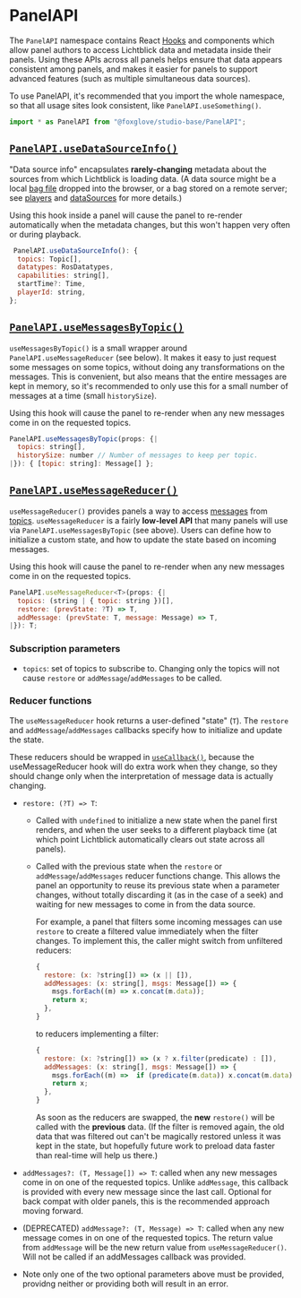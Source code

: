 # PanelAPI

The `PanelAPI` namespace contains React [Hooks](https://reactjs.org/docs/hooks-intro.html) and components which allow panel authors to access Lichtblick data and metadata inside their panels. Using these APIs across all panels helps ensure that data appears consistent among panels, and makes it easier for panels to support advanced features (such as multiple simultaneous data sources).

To use PanelAPI, it's recommended that you import the whole namespace, so that all usage sites look consistent, like `PanelAPI.useSomething()`.

```js
import * as PanelAPI from "@foxglove/studio-base/PanelAPI";
```

## [`PanelAPI.useDataSourceInfo()`](useDataSourceInfo.js)

"Data source info" encapsulates **rarely-changing** metadata about the sources from which Lichtblick is loading data. (A data source might be a local [bag file](http://wiki.ros.org/Bags/Format) dropped into the browser, or a bag stored on a remote server; see [players](../players) and [dataSources](../dataSources) for more details.)

Using this hook inside a panel will cause the panel to re-render automatically when the metadata changes, but this won't happen very often or during playback.

```js
 PanelAPI.useDataSourceInfo(): {
  topics: Topic[],
  datatypes: RosDatatypes,
  capabilities: string[],
  startTime?: Time,
  playerId: string,
};
```

## [`PanelAPI.useMessagesByTopic()`](useMessagesByTopic.js)

`useMessagesByTopic()` is a small wrapper around `PanelAPI.useMessageReducer` (see below). It makes it easy to just request some messages on some topics, without doing any transformations on the messages. This is convenient, but also means that the entire messages are kept in memory, so it's recommended to only use this for a small number of messages at a time (small `historySize`).

Using this hook will cause the panel to re-render when any new messages come in on the requested topics.

```js
PanelAPI.useMessagesByTopic(props: {|
  topics: string[],
  historySize: number // Number of messages to keep per topic.
|}): { [topic: string]: Message[] };
```

## [`PanelAPI.useMessageReducer()`](useMessageReducer.js)

`useMessageReducer()` provides panels a way to access [messages](http://wiki.ros.org/Messages) from [topics](http://wiki.ros.org/Topics). `useMessageReducer` is a fairly **low-level API** that many panels will use via `PanelAPI.useMessagesByTopic` (see above). Users can define how to initialize a custom state, and how to update the state based on incoming messages.

Using this hook will cause the panel to re-render when any new messages come in on the requested topics.

```js
PanelAPI.useMessageReducer<T>(props: {|
  topics: (string | { topic: string })[],
  restore: (prevState: ?T) => T,
  addMessage: (prevState: T, message: Message) => T,
|}): T;
```

### Subscription parameters

- `topics`: set of topics to subscribe to. Changing only the topics will not cause `restore` or `addMessage`/`addMessages` to be called.

### Reducer functions

The `useMessageReducer` hook returns a user-defined "state" (`T`). The `restore` and `addMessage`/`addMessages` callbacks specify how to initialize and update the state.

These reducers should be wrapped in [`useCallback()`](https://reactjs.org/docs/hooks-reference.html#usecallback), because the useMessageReducer hook will do extra work when they change, so they should change only when the interpretation of message data is actually changing.

- `restore: (?T) => T`:

  - Called with `undefined` to initialize a new state when the panel first renders, and when the user seeks to a different playback time (at which point Lichtblick automatically clears out state across all panels).
  - Called with the previous state when the `restore` or `addMessage`/`addMessages` reducer functions change. This allows the panel an opportunity to reuse its previous state when a parameter changes, without totally discarding it (as in the case of a seek) and waiting for new messages to come in from the data source.

    For example, a panel that filters some incoming messages can use `restore` to create a filtered value immediately when the filter changes. To implement this, the caller might switch from unfiltered reducers:

    ```js
    {
      restore: (x: ?string[]) => (x || []),
      addMessages: (x: string[], msgs: Message[]) => {
        msgs.forEach((m) => x.concat(m.data));
        return x;
      },
    }
    ```

    to reducers implementing a filter:

    ```js
    {
      restore: (x: ?string[]) => (x ? x.filter(predicate) : []),
      addMessages: (x: string[], msgs: Message[]) => {
        msgs.forEach((m) =>  if (predicate(m.data)) x.concat(m.data));
        return x;
      },
    }
    ```

    As soon as the reducers are swapped, the **new** `restore()` will be called with the **previous** data. (If the filter is removed again, the old data that was filtered out can't be magically restored unless it was kept in the state, but hopefully future work to preload data faster than real-time will help us there.)

- `addMessages?: (T, Message[]) => T`: called when any new messages come in on one of the requested topics. Unlike `addMessage`, this callback is provided with every new message since the last call. Optional for back compat with older panels, this is the recommended approach moving forward.

- (DEPRECATED) `addMessage?: (T, Message) => T`: called when any new message comes in on one of the requested topics. The return value from `addMessage` will be the new return value from `useMessageReducer()`. Will not be called if an addMessages callback was provided.

- Note only one of the two optional parameters above must be provided, providng neither or providing both will result in an error.
